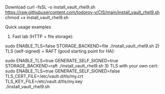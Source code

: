 Download
curl -fsSL -o  install_vault_rhel9.sh https://raw.githubusercontent.com/todorov-v/CIS/main/install_vault_rhel9.sh
chmod +x install_vault_rhel9.sh

Quick usage examples
1) Fast lab (HTTP + file storage):

sudo ENABLE_TLS=false STORAGE_BACKEND=file ./install_vault_rhel9.sh
2) TLS (self-signed) + RAFT (good starting point for HA):

sudo ENABLE_TLS=true GENERATE_SELF_SIGNED=true STORAGE_BACKEND=raft ./install_vault_rhel9.sh
3) TLS with your own cert:
sudo ENABLE_TLS=true GENERATE_SELF_SIGNED=false \
  TLS_CERT_FILE=/etc/vault.d/tls/my.crt \
  TLS_KEY_FILE=/etc/vault.d/tls/my.key \
  ./install_vault_rhel9.sh
